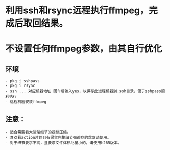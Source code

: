 # 利用ssh和rsync远程执行ffmpeg，完成后取回结果。
# 不设置任何ffmpeg参数，由其自行优化

## 环境
    - pkg i sshpass
    - pkg i rsync
    - ssh ... 对应机器地址 回车后输入yes，以保存此远程机器到.ssh目录，便于sshpass顺利执行
    - 远程机器安装ffmpeg

## 注意：
    - 适合需要看太清楚细节的视频压缩。
    - 喜欢看action片的且有保留完整细节强迫症的盆友请使用。
    - 对于细节要求不高，且要求文件体积尽量小的，请使用h265版本。
